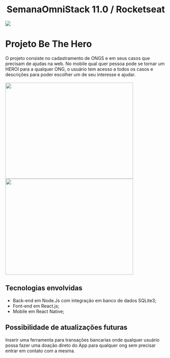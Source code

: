 <h1 align="center"> SemanaOmniStack 11.0 / Rocketseat</h1> 
<img src="https://user-images.githubusercontent.com/3237047/77461023-b5e4e400-6de0-11ea-9006-4a71383e906e.png" >

# Projeto Be The Hero
O projeto consiste no cadastramento de ONGS e em seus casos que precisam de ajudas na web.
No mobile qual quer pessoa pode se tornar um HEROI para a qualquer ONG, o usuário tem acesso a todos os casos e descrições para poder escolher um de seu interesse e ajudar.
<br><br>
<img src="https://user-images.githubusercontent.com/28414038/77839254-7821eb80-7151-11ea-9595-b5e6bd1adcf8.png" height="300" width="400">
<img src="https://user-images.githubusercontent.com/28414038/77839362-49f0db80-7152-11ea-8d35-5fc7fa88dd26.png" height="300" width="400">
<br>

<h2>Tecnologias envolvidas</h2>
<ul>
<li> Back-end em Node.Js com integração em banco de dados SQLite3; </li>  
<li> Font-end em React.js;</li>  
<li> Mobile em React Native;</li> 
</ul>
<h2>Possibilidade de atualizações futuras</h2>
Inserir uma ferramenta para transações bancarias onde qualquer usuário possa fazer uma doação direto do App para qualquer ong sem precisar entrar em contato com a mesma.
